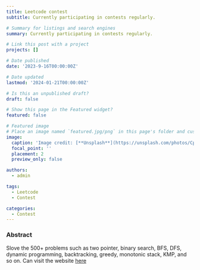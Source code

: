 ```yaml
---
title: Leetcode contest
subtitle: Currently participating in contests regularly.

# Summary for listings and search engines
summary: Currently participating in contests regularly.

# Link this post with a project
projects: []

# Date published
date: '2023-9-16T00:00:00Z'

# Date updated
lastmod: '2024-01-21T00:00:00Z'

# Is this an unpublished draft?
draft: false

# Show this page in the Featured widget?
featured: false

# Featured image
# Place an image named `featured.jpg/png` in this page's folder and customize its options here.
image:
  caption: 'Image credit: [**Unsplash**](https://unsplash.com/photos/CpkOjOcXdUY)'
  focal_point: ''
  placement: 2
  preview_only: false

authors:
  - admin

tags:
  - Leetcode
  - Contest

categories:
  - Contest
---
```


### Abstract
  Slove the 500+ problems such as two pointer, binary search, BFS, DFS, dynamic programming, backtracking, greedy, monotonic stack, KMP, and so on.
  Can visit the website [here](https://leetcode.com/zeeztw/)